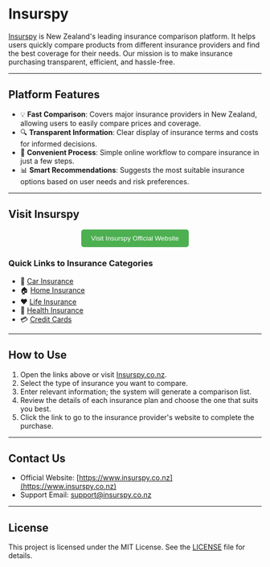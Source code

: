 # Insurspy

[Insurspy](https://www.insurspy.co.nz) is New Zealand's leading insurance comparison platform. It helps users quickly compare products from different insurance providers and find the best coverage for their needs. Our mission is to make insurance purchasing transparent, efficient, and hassle-free.

---

## Platform Features

- 💡 **Fast Comparison**: Covers major insurance providers in New Zealand, allowing users to easily compare prices and coverage.  
- 🔍 **Transparent Information**: Clear display of insurance terms and costs for informed decisions.  
- 📱 **Convenient Process**: Simple online workflow to compare insurance in just a few steps.  
- 📊 **Smart Recommendations**: Suggests the most suitable insurance options based on user needs and risk preferences.

---

## Visit Insurspy

<p align="center">
  <a href="https://www.insurspy.co.nz" target="_blank" style="text-decoration: none;">
    <button style="background-color:#4CAF50; color:white; padding:10px 20px; border:none; border-radius:5px; cursor:pointer;">
      Visit Insurspy Official Website
    </button>
  </a>
</p>

### Quick Links to Insurance Categories

- 🚗 [Car Insurance](https://insurspy.co.nz/car-insurance)  
- 🏠 [Home Insurance](https://insurspy.co.nz/home-insurance)  
- ❤️ [Life Insurance](https://insurspy.co.nz/life-insurance)  
- 🏥 [Health Insurance](https://insurspy.co.nz/health-insurance)
- 💳 [Credit Cards](https://insurspy.co.nz/credit-card/Best-Balance-Transfer-Credit-Cards)  


---

## How to Use

1. Open the links above or visit [Insurspy.co.nz](https://www.insurspy.co.nz).  
2. Select the type of insurance you want to compare.  
3. Enter relevant information; the system will generate a comparison list.  
4. Review the details of each insurance plan and choose the one that suits you best.  
5. Click the link to go to the insurance provider's website to complete the purchase.

---

## Contact Us

- Official Website: [https://www.insurspy.co.nz](https://www.insurspy.co.nz)  
- Support Email: support@insurspy.co.nz  

---

## License

This project is licensed under the MIT License. See the [LICENSE](LICENSE) file for details.
